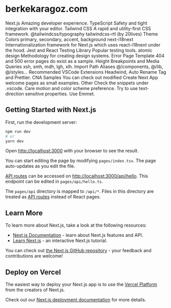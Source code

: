 # berkekaragoz.com

Next.js
Amazing developer experience.
TypeScript
Safety and tight integration with your editor.
Tailwind CSS
A rapid and utility-first CSS framework.
@tailwindcss/typography
tailwindcss-rtl (by 20lives)
Theme Colors
primary, secondary, accent, background
next-i18next
Internationalization framework for Next.js which uses react-i18next under the hood.
Jest and React Testing Library
Popular testing tools.
atomic design
Methodology for creating design systems.
Error Page Template
404 and 500 error pages do exist as a sample.
Height Breakpoints and Media Queries
xsh, smh, mdh, lgh, xlh.
Import Path Aliases
@/components, @/lib, @/styles...
Recommended VSCode Extensions
Headwind, Auto Rename Tag and Prettier.
CNA Samples
You can check out modified Create Next App welcome pages as small examples.
Other
Check the snippets under .vscode.
Care motion and color scheme preference.
Try to use text-direction sensitive properties.
Use Emmet.

## Getting Started with Next.js

First, run the development server:

```bash
npm run dev
# or
yarn dev
```

Open [http://localhost:3000](http://localhost:3000) with your browser to see the result.

You can start editing the page by modifying `pages/index.tsx`. The page auto-updates as you edit the file.

[API routes](https://nextjs.org/docs/api-routes/introduction) can be accessed on [http://localhost:3000/api/hello](http://localhost:3000/api/hello). This endpoint can be edited in `pages/api/hello.ts`.

The `pages/api` directory is mapped to `/api/*`. Files in this directory are treated as [API routes](https://nextjs.org/docs/api-routes/introduction) instead of React pages.

## Learn More

To learn more about Next.js, take a look at the following resources:

- [Next.js Documentation](https://nextjs.org/docs) - learn about Next.js features and API.
- [Learn Next.js](https://nextjs.org/learn) - an interactive Next.js tutorial.

You can check out [the Next.js GitHub repository](https://github.com/vercel/next.js/) - your feedback and contributions are welcome!

## Deploy on Vercel

The easiest way to deploy your Next.js app is to use the [Vercel Platform](https://vercel.com/new?utm_medium=default-template&filter=next.js&utm_source=create-next-app&utm_campaign=create-next-app-readme) from the creators of Next.js.

Check out our [Next.js deployment documentation](https://nextjs.org/docs/deployment) for more details.
